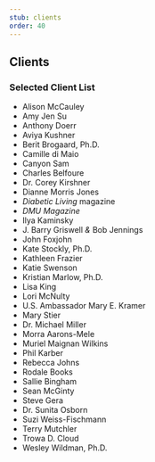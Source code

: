 ```yaml
---
stub: clients
order: 40
---
```


## Clients

### Selected Client List

* Alison McCauley
* Amy Jen Su
* Anthony Doerr
* Aviya Kushner
* Berit Brogaard, Ph.D.
* Camille di Maio
* Canyon Sam
* Charles Belfoure
* Dr. Corey Kirshner
* Dianne Morris Jones
* _Diabetic Living_ magazine
* _DMU Magazine_
* Ilya Kaminsky
* J. Barry Griswell _&_ Bob Jennings
* John Foxjohn
* Kate Stockly, Ph.D.
* Kathleen Frazier
* Katie Swenson
* Kristian Marlow, Ph.D.
* Lisa King
* Lori McNulty
* U.S. Ambassador Mary E. Kramer
* Mary Stier
* Dr. Michael Miller
* Morra Aarons-Mele
* Muriel Maignan Wilkins
* Phil Karber
* Rebecca Johns
* Rodale Books
* Sallie Bingham
* Sean McGinty
* Steve Gera
* Dr. Sunita Osborn
* Suzi Weiss-Fischmann
* Terry Mutchler
* Trowa D. Cloud
* Wesley Wildman, Ph.D.
